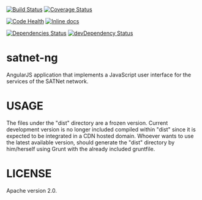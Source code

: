 [![Build Status](https://travis-ci.org/satnet-project/satnet-ng.svg?branch=master)](https://travis-ci.org/satnet-project/satnet-ng)
[![Coverage Status](https://coveralls.io/repos/satnet-project/satnet-ng/badge.svg)](https://coveralls.io/r/satnet-project/satnet-ng)

[![Code Health](https://landscape.io/github/satnet-project/satnet-ng/master/landscape.svg?style=flat)](https://landscape.io/github/satnet-project/satnet-ng/master)
[![Inline docs](http://inch-ci.org/github/satnet-project/satnet-ng.png)](http://inch-ci.org/github/satnet-project/satnet-ng)

[![Dependencies Status](https://david-dm.org/satnet-project/satnet-ng.svg)](https://david-dm.org/satnet-project/satnet-ng.svg)
[![devDependency Status](https://david-dm.org/satnet-project/satnet-ng/dev-status.svg)](https://david-dm.org/satnet-project/satnet-ng#info=devDependencies)

satnet-ng
================
AngularJS application that implements a JavaScript user interface for the services of the SATNet network.

USAGE
================
The files under the "dist" directory are a frozen version. Current development version is no longer included compiled within "dist" since it is expected to be integrated in a CDN hosted domain. Whoever wants to use the latest available version, should generate the "dist" directory by him/herself using Grunt with the already included gruntfile.

LICENSE
================
Apache version 2.0.
